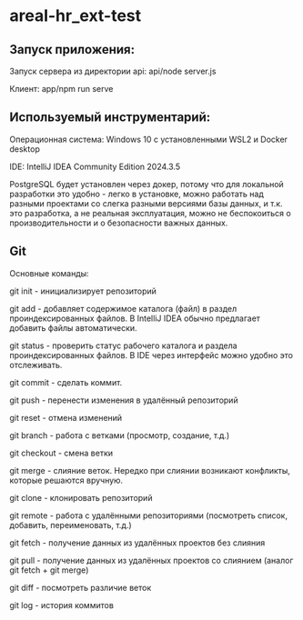 # areal-hr_ext-test

## Запуск приложения:

Запуск сервера из директории api:
api/node server.js

Клиент:
app/npm run serve

## Используемый инструментарий:
Операционная система: Windows 10 с установленными WSL2 и Docker desktop

IDE: IntelliJ IDEA Community Edition 2024.3.5

PostgreSQL будет установлен через докер, потому что для локальной разработки это удобно - легко в установке, можно работать над разными проектами со слегка разными версиями базы данных, и т.к. это разработка, а не реальная эксплуатация, можно не беспокоиться о производительности и о безопасности важных данных.

## Git
Основные команды:

git init - инициализирует репозиторий

git add - добавляет содержимое каталога (файл) в раздел проиндексированных файлов. В IntelliJ IDEA обычно предлагает добавить файлы автоматически.

git status - проверить статус рабочего каталога и раздела проиндексированных файлов. В IDE через интерфейс можно удобно это отслеживать.

git commit - сделать коммит.

git push - перенести изменения в удалённый репозиторий

git reset - отмена изменений

git branch - работа с ветками (просмотр, создание, т.д.)

git checkout - смена ветки

git merge - слияние веток. Нередко при слиянии возникают конфликты, которые решаются вручную.

git clone - клонировать репозиторий

git remote - работа с удалёнными репозиториями (посмотреть список, добавить, переименовать, т.д.)

git fetch - получение данных из удалённых проектов без слияния

git pull - получение данных из удалённых проектов со слиянием (аналог git fetch + git merge)

git diff - посмотреть различие веток

git log - история коммитов